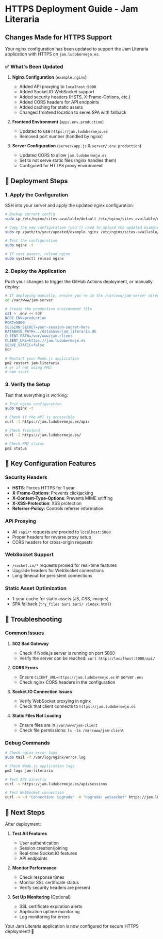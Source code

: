 # HTTPS Deployment Guide - Jam Literaria

## Changes Made for HTTPS Support

Your nginx configuration has been updated to support the Jam Literaria application with HTTPS on `jam.ludobermejo.es`.

### ✅ What's Been Updated

1. **Nginx Configuration** (`example.nginx`)
   - Added API proxying to `localhost:5000`
   - Added Socket.IO WebSocket support
   - Added security headers (HSTS, X-Frame-Options, etc.)
   - Added CORS headers for API endpoints
   - Added caching for static assets
   - Changed frontend location to serve SPA with fallback

2. **Frontend Environment** (`app/.env.production`)
   - Updated to use `https://jam.ludobermejo.es`
   - Removed port number (handled by nginx)

3. **Server Configuration** (`server/app.js` & `server/.env.production`)
   - Updated CORS to allow `jam.ludobermejo.es`
   - Set to not serve static files (nginx handles them)
   - Configured for HTTPS proxy environment

## 🚀 Deployment Steps

### 1. Apply the Configuration

SSH into your server and apply the updated nginx configuration:

```bash
# Backup current config
sudo cp /etc/nginx/sites-available/default /etc/nginx/sites-available/default.backup

# Copy the new configuration (you'll need to upload the updated example.nginx file)
sudo cp /path/to/your/updated/example.nginx /etc/nginx/sites-available/default

# Test the configuration
sudo nginx -t

# If test passes, reload nginx
sudo systemctl reload nginx
```

### 2. Deploy the Application

Push your changes to trigger the GitHub Actions deployment, or manually deploy:

```bash
# If deploying manually, ensure you're in the /var/www/jam-server directory
cd /var/www/jam-server

# Create the production environment file
cat > .env << EOF
NODE_ENV=production
PORT=5000
SESSION_SECRET=your-session-secret-here
DATABASE_PATH=../database/jam_literaria.db
CLIENT_PATH=/var/www/jam-client
CLIENT_URL=https://jam.ludobermejo.es
SERVE_STATIC=false
EOF

# Restart your Node.js application
pm2 restart jam-literaria
# or if not using PM2:
# npm start
```

### 3. Verify the Setup

Test that everything is working:

```bash
# Test nginx configuration
sudo nginx -t

# Check if the API is accessible
curl -I https://jam.ludobermejo.es/api/

# Check frontend
curl -I https://jam.ludobermejo.es/

# Check PM2 status
pm2 status
```

## 🔧 Key Configuration Features

### Security Headers
- **HSTS**: Forces HTTPS for 1 year
- **X-Frame-Options**: Prevents clickjacking
- **X-Content-Type-Options**: Prevents MIME sniffing
- **X-XSS-Protection**: XSS protection
- **Referrer-Policy**: Controls referrer information

### API Proxying
- All `/api/*` requests are proxied to `localhost:5000`
- Proper headers for reverse proxy setup
- CORS headers for cross-origin requests

### WebSocket Support
- `/socket.io/*` requests proxied for real-time features
- Upgrade headers for WebSocket connections
- Long timeout for persistent connections

### Static Asset Optimization
- 1-year cache for static assets (JS, CSS, images)
- SPA fallback (`try_files $uri $uri/ /index.html`)

## 🐛 Troubleshooting

### Common Issues

1. **502 Bad Gateway**
   - Check if Node.js server is running on port 5000
   - Verify the server can be reached: `curl http://localhost:5000/api/`

2. **CORS Errors**
   - Ensure `CLIENT_URL=https://jam.ludobermejo.es` in server `.env`
   - Check nginx CORS headers in the configuration

3. **Socket.IO Connection Issues**
   - Verify WebSocket proxying in nginx
   - Check that client connects to `https://jam.ludobermejo.es`

4. **Static Files Not Loading**
   - Ensure files are in `/var/www/jam-client`
   - Check file permissions: `ls -la /var/www/jam-client`

### Debug Commands

```bash
# Check nginx error logs
sudo tail -f /var/log/nginx/error.log

# Check Node.js application logs
pm2 logs jam-literaria

# Test API directly
curl -v https://jam.ludobermejo.es/api/sessions

# Test WebSocket connection
curl -v -H "Connection: Upgrade" -H "Upgrade: websocket" https://jam.ludobermejo.es/socket.io/
```

## 📝 Next Steps

After deployment:

1. **Test All Features**
   - User authentication
   - Session creation/joining
   - Real-time Socket.IO features
   - API endpoints

2. **Monitor Performance**
   - Check response times
   - Monitor SSL certificate status
   - Verify security headers are present

3. **Set Up Monitoring** (Optional)
   - SSL certificate expiration alerts
   - Application uptime monitoring
   - Log monitoring for errors

Your Jam Literaria application is now configured for secure HTTPS deployment! 🎉 